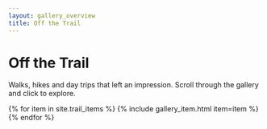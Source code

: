 ```yaml
---
layout: gallery_overview
title: Off the Trail
---
```


# Off the Trail

Walks, hikes and day trips that left an impression. Scroll through the gallery and click to explore.

<div class="trail-grid">
  {% for item in site.trail_items %}
    {% include gallery_item.html item=item %}
  {% endfor %}
</div>
